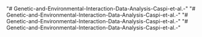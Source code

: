 "# Genetic-and-Environmental-Interaction-Data-Analysis-Caspi-et-al.-" 
"# Genetic-and-Environmental-Interaction-Data-Analysis-Caspi-et-al.-" 
"# Genetic-and-Environmental-Interaction-Data-Analysis-Caspi-et-al.-" 
"# Genetic-and-Environmental-Interaction-Data-Analysis-Caspi-et-al.-" 
